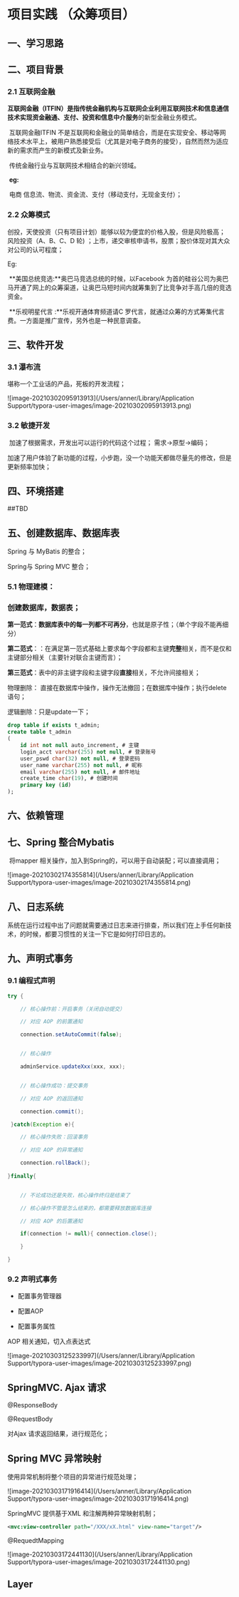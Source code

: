 # 项目实践  （众筹项目）



## 一、学习思路



## 二、项目背景

### 2.1 互联网金融

​	**互联网金融（ITFIN）**是指传统金融机构与互联网企业利用互联网技术和信息通信技术实现**资金融通、支付、投资和信息中介服务**的新型金融业务模式。

​	互联网金融ITFIN 不是互联网和金融业的简单结合，而是在实现安全、移动等网络技术水平上，被用户熟悉接受后（尤其是对电子商务的接受），自然而然为适应新的需求而产生的新模式及新业务。

​	传统金融行业与互联网技术相结合的新兴领域。

​	**eg:**

​	电商   信息流、物流、资金流、支付（移动支付，无现金支付）；



### 2.2 众筹模式

​	创投，天使投资（只有项目计划）能够以较为便宜的价格入股，但是风险极高；   风险投资（A、B、C、D 轮)  ；上市，递交审核申请书，股票；股价体现对其大众对公司的认可程度；

 Eg:

​	**美国总统竞选:**奥巴马竞选总统的时候，以Facebook 为首的硅谷公司为奥巴马开通了网上的众筹渠道，让奥巴马短时间内就筹集到了比竞争对手高几倍的竞选资金。

​	**乐视明星代言 :**乐视开通体育频道请C 罗代言，就通过众筹的方式筹集代言费。一方面是推广宣传，另外也是一种民意调查。



## 三、软件开发

### 3.1  瀑布流

堪称一个工业话的产品，死板的开发流程；

![image-20210302095913913](/Users/anner/Library/Application Support/typora-user-images/image-20210302095913913.png)

### 3.2 敏捷开发

​	加速了根据需求，开发出可以运行的代码这个过程； 需求->原型->编码；

​	加速了用户体验了新功能的过程，小步跑，没一个功能天都做尽量先的修改，但是更新频率加快；

## 四、环境搭建

 

##TBD

## 五、创建数据库、数据库表

Spring 与 MyBatis 的整合；

Spring与 Spring MVC 整合；



### 5.1 物理建模：

### 创建数据库，数据表；

**第一范式**：**数据库表中的每一列都不可再分**，也就是原子性；（单个字段不能再细分）

**第二范式**：：在满足第一范式基础上要求每个字段都和主键**完整**相关，而不是仅和主键部分相关（主要针对联合主键而言）；

**第三范式**：表中的非主键字段和主键字段**直接**相关，不允许间接相关；



物理删除： 直接在数据库中操作，操作无法撤回；在数据库中操作；执行delete语句；

逻辑删除：只是update一下；



```sql
drop table if exists t_admin;
create table t_admin
(
    id int not null auto_increment, # 主键
    login_acct varchar(255) not null, # 登录账号
    user_pswd char(32) not null, # 登录密码
    user_name varchar(255) not null, # 昵称
    email varchar(255) not null, # 邮件地址
    create_time char(19), # 创建时间
    primary key (id)
);
```



## 六、依赖管理

## 七、Spring 整合Mybatis

​	将mapper 相关操作，加入到Spring的，可以用于自动装配；可以直接调用；

![image-20210302174355814](/Users/anner/Library/Application Support/typora-user-images/image-20210302174355814.png)

## 八、日志系统

 系统在运行过程中出了问题就需要通过日志来进行排查，所以我们在上手任何新技术，的时候，都要习惯性的关注一下它是如何打印日志的。



## 九、声明式事务

### 9.1 编程式声明

```java
try {

    // 核心操作前：开启事务（关闭自动提交）

    // 对应 AOP 的前置通知

    connection.setAutoCommit(false);


    // 核心操作

    adminService.updateXxx(xxx, xxx);


    // 核心操作成功：提交事务

    // 对应 AOP 的返回通知

    connection.commit();

 }catch(Exception e){

    // 核心操作失败：回滚事务

    // 对应 AOP 的异常通知

    connection.rollBack();
    
}finally{


    // 不论成功还是失败，核心操作终归是结束了

    // 核心操作不管是怎么结束的，都需要释放数据库连接

    // 对应 AOP 的后置通知

    if(connection != null){ connection.close();

    }

}
```

### 9.2  声明式事务

- 配置事务管理器

- 配置AOP
- 配置事务属性

AOP  相关通知，切入点表达式 





![image-20210303125233997](/Users/anner/Library/Application Support/typora-user-images/image-20210303125233997.png)

## SpringMVC. Ajax 请求 

@ResponseBody 

@RequestBody

对Ajax 请求返回结果，进行规范化；



## Spring MVC  异常映射

使用异常机制将整个项目的异常进行规范处理； 

![image-20210303171916414](/Users/anner/Library/Application Support/typora-user-images/image-20210303171916414.png)

SpringMVC  提供基于XML 和注解两种异常映射机制；

```xml
<mvc:view-controller path="/XXX/xX.html" view-name="target"/>
```

@RequedtMapping

![image-20210303172441130](/Users/anner/Library/Application Support/typora-user-images/image-20210303172441130.png)

## Layer

